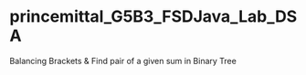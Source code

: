 # princemittal_G5B3_FSDJava_Lab_DSA
Balancing Brackets &amp; Find pair of a given sum in Binary Tree
